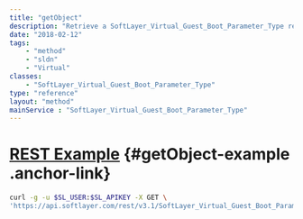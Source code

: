 ```yaml
---
title: "getObject"
description: "Retrieve a SoftLayer_Virtual_Guest_Boot_Parameter_Type record."
date: "2018-02-12"
tags:
    - "method"
    - "sldn"
    - "Virtual"
classes:
    - "SoftLayer_Virtual_Guest_Boot_Parameter_Type"
type: "reference"
layout: "method"
mainService : "SoftLayer_Virtual_Guest_Boot_Parameter_Type"
---
```


# [REST Example](#getObject-example) <a href="/article/rest/"><i class="fas fa-question"></i></a> {#getObject-example .anchor-link} 
```bash
curl -g -u $SL_USER:$SL_APIKEY -X GET \
'https://api.softlayer.com/rest/v3.1/SoftLayer_Virtual_Guest_Boot_Parameter_Type/{SoftLayer_Virtual_Guest_Boot_Parameter_TypeID}/getObject'
```
